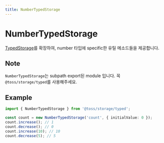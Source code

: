 ```yaml
---
title: NumberTypedStorage
---
```


# NumberTypedStorage

[TypedStorage](https://slash.page/ko/libraries/common/storage/src/typed/storages/TypedStorage.i18n)를 확장하여, number 타입에 specific한 유틸 메소드들을 제공합니다.

## Note

`NumberTypedStorage`는 subpath export된 module 입니다. 꼭 `@toss/storage/typed`를 사용해주세요.

## Example

```typescript
import { NumberTypedStorage } from '@toss/storage/typed';

const count = new NumberTypedStorage('count', { initialValue: 0 });
count.increase(); // 1
count.decrease(); // 0
count.increase(10); // 10
count.decrease(5); // 5
```
